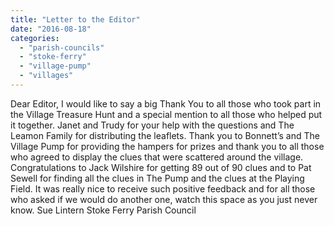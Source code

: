 ```yaml
---
title: "Letter to the Editor"
date: "2016-08-18"
categories: 
  - "parish-councils"
  - "stoke-ferry"
  - "village-pump"
  - "villages"
---
```


Dear Editor, I would like to say a big Thank You to all those who took part in the Village Treasure Hunt and a special mention to all those who helped put it together. Janet and Trudy for your help with the questions and The Leamon Family for distributing the leaflets. Thank you to Bonnett’s and The Village Pump for providing the hampers for prizes and thank you to all those who agreed to display the clues that were scattered around the village. Congratulations to Jack Wilshire for getting 89 out of 90 clues and to Pat Sewell for finding all the clues in The Pump and the clues at the Playing Field. It was really nice to receive such positive feedback and for all those who asked if we would do another one, watch this space as you just never know. Sue Lintern Stoke Ferry Parish Council
